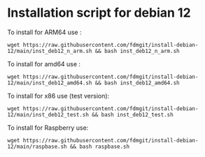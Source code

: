 # Installation script for debian 12


To install for ARM64 use :

```
wget https://raw.githubusercontent.com/fdmgit/install-debian-12/main/inst_deb12_n_arm.sh && bash inst_deb12_n_arm.sh
```


To install for amd64 use :

```
wget https://raw.githubusercontent.com/fdmgit/install-debian-12/main/inst_deb12_amd64.sh && bash inst_deb12_amd64.sh
```

To install for x86 use (test version):

```
wget https://raw.githubusercontent.com/fdmgit/install-debian-12/main/inst_deb12_test.sh && bash inst_deb12_test.sh
```


To install for Raspberry use:

```
wget https://raw.githubusercontent.com/fdmgit/install-debian-12/main/raspbase.sh && bash raspbase.sh
```





